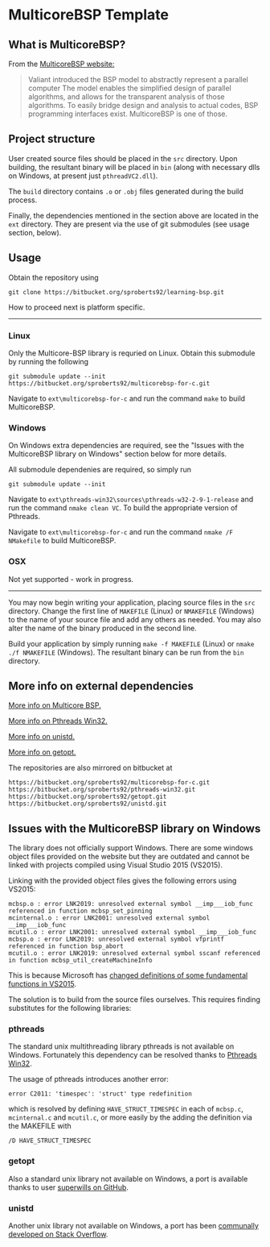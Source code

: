 # MulticoreBSP Template

## What is MulticoreBSP?

From the [MulticoreBSP website:](http://www.multicorebsp.com/)

> Valiant introduced the BSP model to abstractly represent a parallel computer The model enables the simplified design of parallel algorithms, and allows for the transparent analysis of those algorithms. To easily bridge design and analysis to actual codes, BSP programming interfaces exist. MulticoreBSP is one of those. 

## Project structure

User created source files should be placed in the `src` directory. Upon building, the resultant binary will be placed in `bin` (along with necessary dlls on Windows, at present just `pthreadVC2.dll`).

The `build` directory contains `.o` or `.obj` files generated during the build process.

Finally, the dependencies mentioned in the section above are located in the `ext` directory. They are present via the use of git submodules (see usage section, below). 

## Usage

Obtain the repository using

```
git clone https://bitbucket.org/sproberts92/learning-bsp.git
```

How to proceed next is platform specific.

---

### Linux

Only the Multicore-BSP library is requried on Linux. Obtain this submodule by running the following

```
git submodule update --init https://bitbucket.org/sproberts92/multicorebsp-for-c.git
```

Navigate to `ext\multicorebsp-for-c` and run the command `make` to build MulticoreBSP.

### Windows

On Windows extra dependencies are required, see the "Issues with the MulticoreBSP library on Windows" section below for more details.

All submodule dependenies are required, so simply run

```
git submodule update --init
```

Navigate to `ext\pthreads-win32\sources\pthreads-w32-2-9-1-release` and run the command `nmake clean VC`. To build the appropriate version of Pthreads.

Navigate to `ext\multicorebsp-for-c` and run the command `nmake /F NMakefile` to build MulticoreBSP.

### OSX

Not yet supported - work in progress.

---

You may now begin writing your application, placing source files in the `src` directory. Change the first line of `MAKEFILE` (Linux) or `NMAKEFILE` (Windows) to the name of your source file and add any others as needed. You may also alter the name of the binary produced in the second line.

Build your application by simply running `make -f MAKEFILE` (Linux) or `nmake ./f NMAKEFILE` (Windows). The resultant binary can be run from the `bin` directory.

## More info on external dependencies

[More info on Multicore BSP.](http://www.multicorebsp.com/)

[More info on Pthreads Win32.](https://www.sourceware.org/pthreads-win32/)

[More info on unistd.](http://stackoverflow.com/questions/341817/is-there-a-replacement-for-unistd-h-for-windows-visual-c)

[More info on getopt.](https://gist.github.com/superwills/5815344#file-getopt-c)

The repositories are also mirrored on bitbucket at
```
https://bitbucket.org/sproberts92/multicorebsp-for-c.git
https://bitbucket.org/sproberts92/pthreads-win32.git
https://bitbucket.org/sproberts92/getopt.git
https://bitbucket.org/sproberts92/unistd.git
```

## Issues with the MulticoreBSP library on Windows

The library does not officially support Windows. There are some windows object files provided on the website but they are outdated and cannot be linked with projects compiled using Visual Studio 2015 (VS2015).

Linking with the provided object files gives the following errors using VS2015:

```
mcbsp.o : error LNK2019: unresolved external symbol __imp___iob_func referenced in function mcbsp_set_pinning
mcinternal.o : error LNK2001: unresolved external symbol __imp___iob_func
mcutil.o : error LNK2001: unresolved external symbol __imp___iob_func
mcbsp.o : error LNK2019: unresolved external symbol vfprintf referenced in function bsp_abort
mcutil.o : error LNK2019: unresolved external symbol sscanf referenced in function mcbsp_util_createMachineInfo
```

This is because Microsoft has [changed definitions of some fundamental functions in VS2015](http://stackoverflow.com/questions/30412951/unresolved-external-symbol-imp-fprintf-and-imp-iob-func-sdl2).

The solution is to build from the source files ourselves. This requires finding substitutes for the following libraries:

### pthreads
The standard unix multithreading library pthreads is not available on Windows. Fortunately this dependency can be resolved thanks to [Pthreads Win32](https://www.sourceware.org/pthreads-win32/).

The usage of pthreads introduces another error:
```
error C2011: 'timespec': 'struct' type redefinition
```
which is resolved by defining `HAVE_STRUCT_TIMESPEC` in each of `mcbsp.c`, `mcinternal.c` and `mcutil.c`, or more easily by the adding the definition via the MAKEFILE with
```
/D HAVE_STRUCT_TIMESPEC
```

### getopt
Also a standard unix library not available on Windows, a port is available thanks to user [superwills on GitHub](https://gist.github.com/superwills/5815344#file-getopt-c).

### unistd
Another unix library not available on Windows, a port has been [communally developed on Stack Overflow](http://stackoverflow.com/questions/341817/is-there-a-replacement-for-unistd-h-for-windows-visual-c).